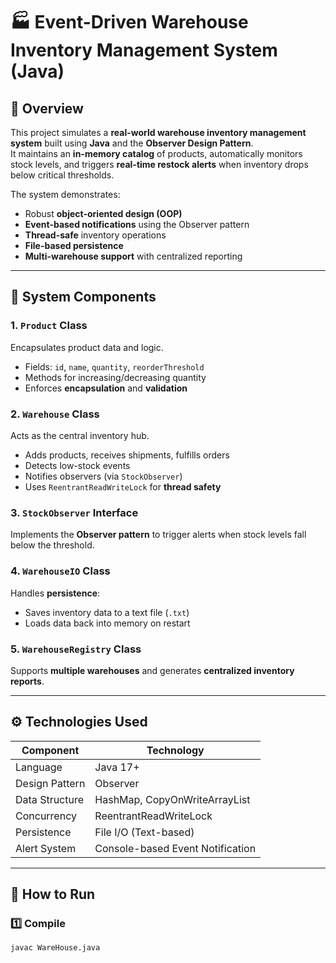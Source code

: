 # 🏭 Event-Driven Warehouse Inventory Management System (Java)

## 📘 Overview

This project simulates a **real-world warehouse inventory management system** built using **Java** and the **Observer Design Pattern**.  
It maintains an **in-memory catalog** of products, automatically monitors stock levels, and triggers **real-time restock alerts** when inventory drops below critical thresholds.

The system demonstrates:
- Robust **object-oriented design (OOP)**
- **Event-based notifications** using the Observer pattern
- **Thread-safe** inventory operations
- **File-based persistence**
- **Multi-warehouse support** with centralized reporting

---

## 🧩 System Components

### 1. `Product` Class
Encapsulates product data and logic.
- Fields: `id`, `name`, `quantity`, `reorderThreshold`
- Methods for increasing/decreasing quantity
- Enforces **encapsulation** and **validation**

### 2. `Warehouse` Class
Acts as the central inventory hub.
- Adds products, receives shipments, fulfills orders
- Detects low-stock events
- Notifies observers (via `StockObserver`)
- Uses `ReentrantReadWriteLock` for **thread safety**

### 3. `StockObserver` Interface
Implements the **Observer pattern** to trigger alerts when stock levels fall below the threshold.

### 4. `WarehouseIO` Class
Handles **persistence**:
- Saves inventory data to a text file (`.txt`)
- Loads data back into memory on restart

### 5. `WarehouseRegistry` Class
Supports **multiple warehouses** and generates **centralized inventory reports**.

---

## ⚙️ Technologies Used
| Component | Technology |
|------------|-------------|
| Language | Java 17+ |
| Design Pattern | Observer |
| Data Structure | HashMap, CopyOnWriteArrayList |
| Concurrency | ReentrantReadWriteLock |
| Persistence | File I/O (Text-based) |
| Alert System | Console-based Event Notification |

---

## 🚀 How to Run

### 1️⃣ Compile
```bash
javac WareHouse.java
